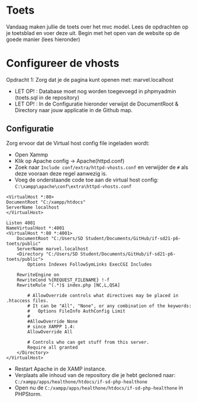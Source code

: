# Toets
Vandaag maken jullie de toets over het mvc model. 
Lees de opdrachten op je toetsblad en voer deze uit.
Begin met het open van de website op de goede manier (lees hieronder) 



# Configureer de vhosts
Opdracht 1: 
Zorg dat je de pagina kunt openen met: marvel.localhost 
* LET OP! : Database moet nog worden toegevoegd in phpmyadmin (toets.sql in de repository)
* LET OP! : In de Configuratie hieronder verwijst de DocumentRoot & Directory naar jouw applicatie in de Github map.



## Configuratie
Zorg ervoor dat de Virtual host config file ingeladen wordt:
* Open Xammp
* Klik op Apache config -> Apache(httpd.conf)
* Zoek naar `Include conf/extra/httpd-vhosts.conf` en verwijder de `#` als deze vooraan deze regel aanwezig is.
* Voeg de onderstaande code toe aan de virtual host config: `C:\xampp\apache\conf\extra\httpd-vhosts.conf`
```
<VirtualHost *:80>
DocumentRoot "C:/xampp/htdocs"
ServerName localhost
</VirtualHost>

Listen 4001    
NameVirtualHost *:4001
<VirtualHost *:80 *:4001>
    DocumentRoot "C:/Users/SD Student/Documents/GitHub/if-sd21-p6-toets/public"
    ServerName marvel.localhost
    <Directory "C:/Users/SD Student/Documents/GitHub/if-sd21-p6-toets/public">
        Options Indexes FollowSymLinks ExecCGI Includes

	RewriteEngine on
	RewriteCond %{REQUEST_FILENAME} !-f
	RewriteRule ^(.*)$ index.php [NC,L,QSA]

        # AllowOverride controls what directives may be placed in .htaccess files.
        # It can be "All", "None", or any combination of the keywords:
        #   Options FileInfo AuthConfig Limit
        #
        #AllowOverride None
        # since XAMPP 1.4:
        AllowOverride All

        # Controls who can get stuff from this server.
        Require all granted
    </Directory>
</VirtualHost>
```
* Restart Apache in de XAMP instance.
* Verplaats alle inhoud van de repository die je hebt gecloned naar: `C:/xampp/apps/healthone/htdocs/if-sd-php-healthone`
* Open nu de `C:/xampp/apps/healthone/htdocs/if-sd-php-healthone` in PHPStorm.

